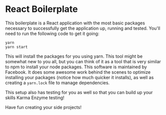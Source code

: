 # React Boilerplate

This boilerplate is a React application with the most basic packages necessary to successfully get the 
application up, running and tested. You'll need to run the following code to get it going:

```
yarn
yarn start
```

This will install the packages for you using yarn. This tool might be somewhat new to you all, but
you can think of it as a tool that is very similar to npm to install your node packages. This software
is maintained by Facebook. It does some awesome work behind the scenes to optimize installing your packages
(notice how much quicker it installs), as well as creating a `yarn.lock` file to manage dependencies.

This setup also has testing for you as well so that you can build up your skills Karma Enzyme testing!

Have fun creating your side projects!
